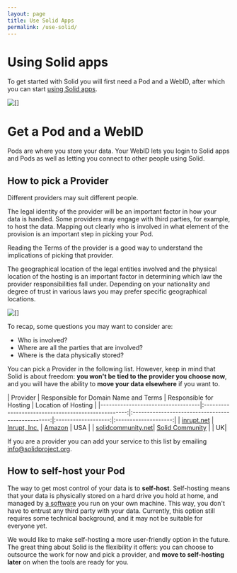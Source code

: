 ```yaml
---
layout: page
title: Use Solid Apps
permalink: /use-solid/
---
```


# Using Solid apps
To get started with Solid you will first need a Pod and a WebID, after which you can start [using Solid apps]({{site.baseUrl}}/use-solid/apps). 

<img class="illustration" src="{{site.baseUrl}}/assets/img/use-solid/apps.svg" alt="[]"/>

# Get a Pod and a WebID
Pods are where you store your data. Your WebID lets you login to Solid apps and Pods as well as letting you connect to other people using Solid. 

## How to pick a Provider

Different providers may suit different people. 

The legal identity of the provider will be an important factor in how your data is handled. Some providers may engage with third parties, for example, to host the data. Mapping out clearly who is involved in what element of the provision is an important step in picking your Pod. 

Reading the Terms of the provider is a good way to understand the implications of picking that provider.

The geographical location of the legal entities involved and the physical location of the hosting is an important factor in determining which law the provider responsibilities fall under. Depending on your nationality and degree of trust in various laws you may prefer specific geographical locations.

<img class="illustration" src="{{site.baseurl}}/assets/img/single-sign-on.svg" alt="[]" />

To recap, some questions you may want to consider are: 
-	Who is involved?
-	Where are all the parties that are involved?
-	Where is the data physically stored?

You can pick a Provider in the following list. However, keep in mind that Solid is about freedom: **you won't be tied to the provider you choose now**, and you will have the ability to **move your data elsewhere** if you want to.

| Provider | Responsible for Domain Name and Terms | Responsible for Hosting | Location of Hosting |
|-----------------------------------|:---------------------------------------------------:|:-------------------------------------------------:|:-------------------:|:--------------------:|
| [inrupt.net](https://inrupt.net) | [Inrupt, Inc.](https://inrupt.com/terms-of-service) | [Amazon](https://aws.amazon.com) | USA |
| [solidcommunity.net](https://solidcommunity.net/)| [Solid Community](https://github.com/solid/solidcommunity.net_operations) |  | UK|

If you are a provider you can add your service to this list by emailing [info@solidproject.org](mailto:info@solidproject.org).

## How to self-host your Pod

The way to get most control of your data is to **self-host**. Self-hosting means that your data is physically stored on a hard drive you hold at home, and managed by [a software](/for-developers/pod-server) you run on your own machine. This way, you don't have to entrust any third party with your data. Currently, this option still requires some technical background, and it may not be suitable for everyone yet. 

We would like to make self-hosting a more user-friendly option in the future. The great thing about Solid is the flexibility it offers: you can choose to outsource the work for now and pick a provider, and **move to self-hosting later** on when the tools are ready for you. 
